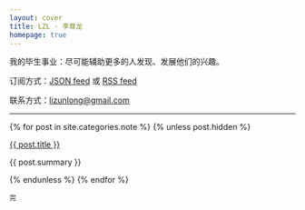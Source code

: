 ```yaml
---
layout: cover
title: LZL · 李尊龙
homepage: true
---
```


我的毕生事业：尽可能辅助更多的人发现、发展他们的兴趣。

订阅方式：[JSON feed](/feed.json) 或 [RSS feed](/atom.xml)

联系方式：<lizunlong@gmail.com>

<hr />

{% for post in site.categories.note %}
{% unless post.hidden %}
<div class="card">
  <a href="{{ post.url }}"><p class="title">{{ post.title }}</p></a>
  <p>{{ post.summary }}</p>
</div>
{% endunless %}
{% endfor %}

<small>完</small>
